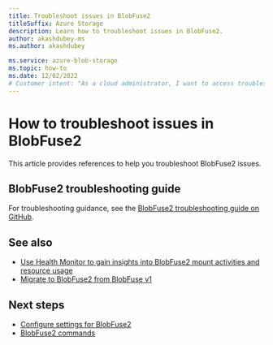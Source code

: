 ```yaml
---
title: Troubleshoot issues in BlobFuse2
titleSuffix: Azure Storage
description: Learn how to troubleshoot issues in BlobFuse2.
author: akashdubey-ms
ms.author: akashdubey

ms.service: azure-blob-storage
ms.topic: how-to
ms.date: 12/02/2022
# Customer intent: "As a cloud administrator, I want to access troubleshooting resources for BlobFuse2, so that I can efficiently resolve any issues that arise during its use."
---
```


# How to troubleshoot issues in BlobFuse2

This article provides references to help you troubleshoot BlobFuse2 issues.
## BlobFuse2 troubleshooting guide

For troubleshooting guidance, see the [BlobFuse2 troubleshooting guide on GitHub](https://github.com/Azure/azure-storage-fuse/blob/main/TSG.md).

## See also

- [Use Health Monitor to gain insights into BlobFuse2 mount activities and resource usage](blobfuse2-health-monitor.md)
- [Migrate to BlobFuse2 from BlobFuse v1](https://github.com/Azure/azure-storage-fuse/blob/main/MIGRATION.md)

## Next steps

- [Configure settings for BlobFuse2](blobfuse2-configuration.md)
- [BlobFuse2 commands](blobfuse2-commands.md)
